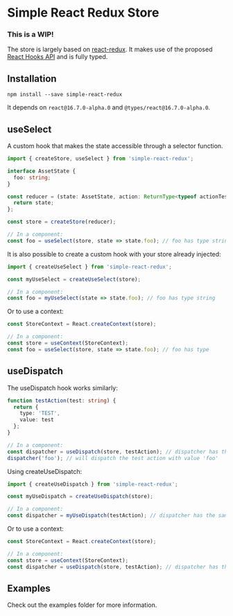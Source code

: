 # Simple React Redux Store

### This is a WIP!

The store is largely based on [react-redux](https://github.com/reduxjs/react-redux/). It makes use of the proposed [React Hooks API](https://github.com/reduxjs/react-redux/issues/1063) and is fully typed.

## Installation

```
npm install --save simple-react-redux
```

It depends on `react@16.7.0-alpha.0` and `@types/react@16.7.0-alpha.0`.

## useSelect

A custom hook that makes the state accessible through a selector function.

```typescript
import { createStore, useSelect } from 'simple-react-redux';

interface AssetState {
  foo: string;
}

const reducer = (state: AssetState, action: ReturnType<typeof actionTest>) => {
  return state;
};

const store = createStore(reducer);

// In a component:
const foo = useSelect(store, state => state.foo); // foo has type string
```

It is also possible to create a custom hook with your store already injected:

```typescript
import { createUseSelect } from 'simple-react-redux';

const myUseSelect = createUseSelect(store);

// In a component:
const foo = myUseSelect(state => state.foo); // foo has type string
```

Or to use a context:

```typescript
const StoreContext = React.createContext(store);

// In a component:
const store = useContext(StoreContext);
const foo = useSelect(store, state => state.foo); // foo has type 
```

## useDispatch

The useDispatch hook works similarly:

```typescript
function testAction(test: string) {
  return {
    type: 'TEST',
    value: test
  };
}

// In a component:
const dispatcher = useDispatch(store, testAction); // dispatcher has the same type as testAction
dispatcher('foo'); // will dispatch the test action with value 'foo'
```

Using createUseDispatch:

```typescript
import { createUseDispatch } from 'simple-react-redux';

const myUseDispatch = createUseDispatch(store);

// In a component:
const dispatcher = myUseDispatch(testAction); // dispatcher has the same type as testAction 
```

Or to use a context:

```typescript
const StoreContext = React.createContext(store);

// In a component:
const store = useContext(StoreContext);
const dispatcher = useDispatch(store, testAction); // dispatcher has the same type as testAction 
```

## Examples

Check out the examples folder for more information. 